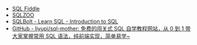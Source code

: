 - [SQL Fiddle](http://sqlfiddle.com/)
- [SQLZOO](https://sqlzoo.net/wiki/SQL_Tutorial)
- [SQLBolt - Learn SQL - Introduction to SQL](https://sqlbolt.com/)
- [GitHub - liyupi/sql-mother: 免费的闯关式 SQL 自学教程网站，从 0 到 1 带大家掌握常用 SQL 语法，纯前端实现，简单易学\~](https://github.com/liyupi/sql-mother)